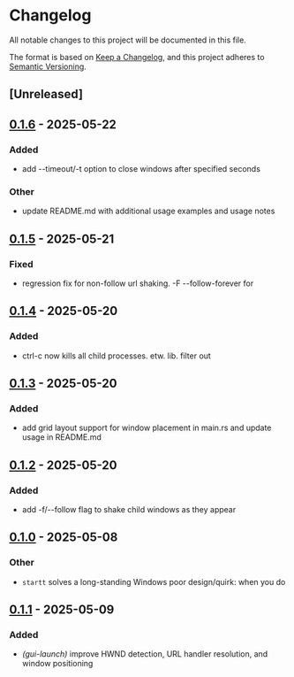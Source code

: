 # Changelog

All notable changes to this project will be documented in this file.

The format is based on [Keep a Changelog](https://keepachangelog.com/en/1.0.0/),
and this project adheres to [Semantic Versioning](https://semver.org/spec/v2.0.0.html).

## [Unreleased]

## [0.1.6](https://github.com/davehorner/startt/compare/v0.1.5...v0.1.6) - 2025-05-22

### Added

- add --timeout/-t option to close windows after specified seconds

### Other

- update README.md with additional usage examples and usage notes

## [0.1.5](https://github.com/davehorner/startt/compare/v0.1.4...v0.1.5) - 2025-05-21

### Fixed

- regression fix for non-follow url shaking.  -F --follow-forever for

## [0.1.4](https://github.com/davehorner/startt/compare/v0.1.3...v0.1.4) - 2025-05-20

### Added

- ctrl-c now kills all child processes. etw.  lib. filter out

## [0.1.3](https://github.com/davehorner/startt/compare/v0.1.2...v0.1.3) - 2025-05-20

### Added

- add grid layout support for window placement in main.rs and update usage in README.md

## [0.1.2](https://github.com/davehorner/startt/compare/v0.1.1...v0.1.2) - 2025-05-20

### Added

- add -f/--follow flag to shake child windows as they appear

## [0.1.0](https://github.com/davehorner/startt/releases/tag/v0.1.0) - 2025-05-08

### Other

- `startt` solves a long-standing Windows poor design/quirk: when you do
## [0.1.1](https://github.com/davehorner/startt/compare/v0.1.0...v0.1.1) - 2025-05-09

### Added

- *(gui-launch)* improve HWND detection, URL handler resolution, and window positioning
